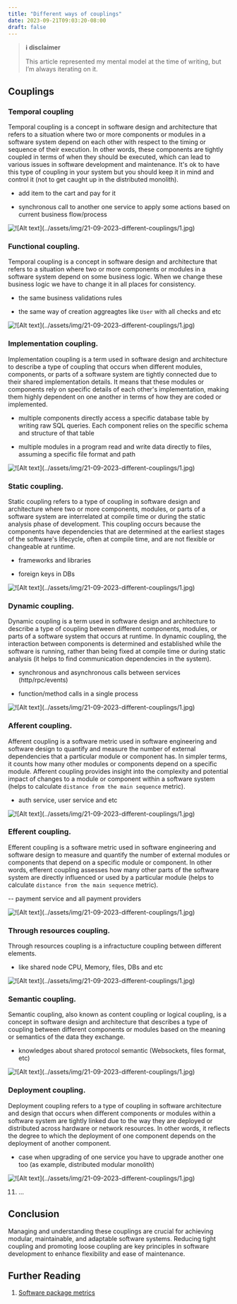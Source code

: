 ```yaml
---
title: "Different ways of couplings"
date: 2023-09-21T09:03:20-08:00
draft: false
---
```


> **ℹ️ disclaimer**
>
> This article represented my mental model at the time of writing, but I’m always iterating on it.

## Couplings

### Temporal coupling

Temporal coupling is a concept in software design and architecture that refers to a situation where two or more components or modules in a software system depend on each other with respect to the timing or sequence of their execution. In other words, these components are tightly coupled in terms of when they should be executed, which can lead to various issues in software development and maintenance. It's ok to have this type of coupling in your system but you should keep it in mind and control  it (not to get caught up in the distributed monolith).

- add item to the cart and pay for it

- synchronous call to another one service to apply some actions based on current business flow/process


![!\[Alt text\](../assets/img/21-09-2023-different-couplings/1.jpg)](/6/1.jpg)

### Functional coupling. 

Temporal coupling is a concept in software design and architecture that refers to a situation where two or more components or modules in a software system depend on some business logic. When we change these business logic we have to change it in all places for consistency.

- the same business validations rules

- the same way of creation aggreagtes like `User` with all checks and etc

![!\[Alt text\](../assets/img/21-09-2023-different-couplings/1.jpg)](/6/2.jpg)

### Implementation coupling.

Implementation coupling is a term used in software design and architecture to describe a type of coupling that occurs when different modules, components, or parts of a software system are tightly connected due to their shared implementation details. It means that these modules or components rely on specific details of each other's implementation, making them highly dependent on one another in terms of how they are coded or implemented.

- multiple components directly access a specific database table by writing raw SQL queries. Each component relies on the specific schema and structure of that table

-  multiple modules in a program read and write data directly to files, assuming a specific file format and path

![!\[Alt text\](../assets/img/21-09-2023-different-couplings/1.jpg)](/6/3.jpg)

### Static coupling. 

Static coupling refers to a type of coupling in software design and architecture where two or more components, modules, or parts of a software system are interrelated at compile time or during the static analysis phase of development. This coupling occurs because the components have dependencies that are determined at the earliest stages of the software's lifecycle, often at compile time, and are not flexible or changeable at runtime.

- frameworks and libraries

- foreign keys in DBs

![!\[Alt text\](../assets/img/21-09-2023-different-couplings/1.jpg)](/6/4.jpg)

### Dynamic coupling. 

Dynamic coupling is a term used in software design and architecture to describe a type of coupling between different components, modules, or parts of a software system that occurs at runtime. In dynamic coupling, the interaction between components is determined and established while the software is running, rather than being fixed at compile time or during static analysis (it helps to find communication dependencies in the system).

- synchronous and asynchronous calls between services (http/rpc/events)

- function/method calls in a single process

![!\[Alt text\](../assets/img/21-09-2023-different-couplings/1.jpg)](/6/5.jpg)

### Afferent coupling. 

Afferent coupling is a software metric used in software engineering and software design to quantify and measure the number of external dependencies that a particular module or component has. In simpler terms, it counts how many other modules or components depend on a specific module. Afferent coupling provides insight into the complexity and potential impact of changes to a module or component within a software system (helps to calculate `distance from the main sequence` metric).

- auth service, user service and etc

![!\[Alt text\](../assets/img/21-09-2023-different-couplings/1.jpg)](/6/6.jpg)

### Efferent coupling. 

Efferent coupling is a software metric used in software engineering and software design to measure and quantify the number of external modules or components that depend on a specific module or component. In other words, efferent coupling assesses how many other parts of the software system are directly influenced or used by a particular module (helps to calculate `distance from the main sequence` metric).

-- payment service and all payment providers

![!\[Alt text\](../assets/img/21-09-2023-different-couplings/1.jpg)](/6/7.jpg)

### Through resources coupling.

Through resources coupling is a infractucture coupling between different elements.

- like shared node CPU, Memory, files, DBs and etc

![!\[Alt text\](../assets/img/21-09-2023-different-couplings/1.jpg)](/6/8.jpg)

### Semantic coupling. 

Semantic coupling, also known as content coupling or logical coupling, is a concept in software design and architecture that describes a type of coupling between different components or modules based on the meaning or semantics of the data they exchange.

- knowledges about shared protocol semantic (Websockets, files format, etc)

![!\[Alt text\](../assets/img/21-09-2023-different-couplings/1.jpg)](/6/9.jpg)

### Deployment coupling. 

Deployment coupling refers to a type of coupling in software architecture and design that occurs when different components or modules within a software system are tightly linked due to the way they are deployed or distributed across hardware or network resources. In other words, it reflects the degree to which the deployment of one component depends on the deployment of another component.

- case when upgrading of one service you have to upgrade another one too (as example, distributed modular monolith)

![!\[Alt text\](../assets/img/21-09-2023-different-couplings/1.jpg)](/6/10.jpg)

11. ...

## Conclusion

Managing and understanding these couplings are crucial for achieving modular, maintainable, and adaptable software systems. Reducing tight coupling and promoting loose coupling are key principles in software development to enhance flexibility and ease of maintenance.

## Further Reading
1. [Software package metrics](https://en.wikipedia.org/wiki/Software_package_metrics)
